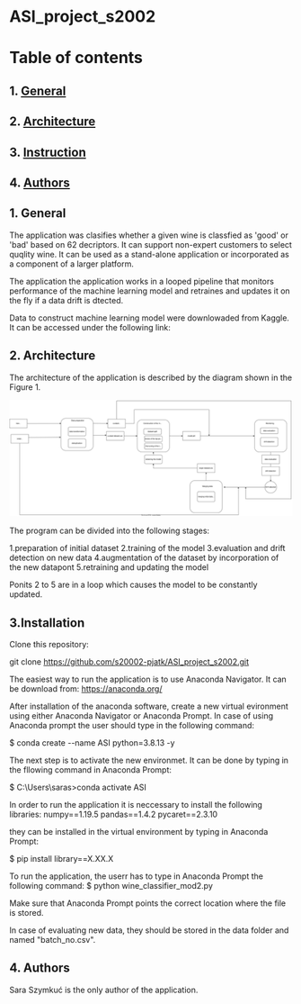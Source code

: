 # ASI_project_s2002
# Table of contents
## 1. [General](#general)
## 2. [Architecture](#architecture)
## 3. [Instruction](#instruction)
## 4. [Authors](#authors)

## 1. General <a name="general"></a>
The application was clasifies whether a given wine is classfied as 'good' or 'bad' based on 62 decriptors. It can support non-expert customers to select quqlity wine. It can be used as a stand-alone application or incorporated as a component of a larger platform. 

The application the application works in a looped pipeline that monitors performance of the machine learning model and retraines and updates it on the fly if a data drift is dtected. 

Data to construct machine learning model were downlowaded from Kaggle. It can be accessed under the following link:


## 2. Architecture <a name="architecture"></a>
The architecture of the application is described by the diagram shown in the Figure 1.

![Alt](architecture.drawio.svg)

The program can be divided into the following stages:

1.preparation of initial dataset</n>
2.training of the model
3.evaluation and drift detection on new data
4.augmentation of the dataset by incorporation of the new datapont
5.retraining and updating the model

Ponits 2 to 5 are in a loop which causes the model to be  constantly updated.


## 3.Installation <a name="instruction"></a>

Clone this repository:

git clone https://github.com/s20002-pjatk/ASI_project_s2002.git

The easiest way to run the application is to use Anaconda Navigator. It can be download from: https://anaconda.org/ 

After installation of the anaconda software, create a new virtual evironment using either Anaconda Navigator or Anaconda Prompt.
In case of using Anaconda prompt the user should type in the following command:

$ conda create --name ASI python=3.8.13 -y

The next step is to activate the new environmet. It can be done by typing in the fllowing command in Anaconda Prompt:

$ C:\Users\saras>conda activate ASI

In order to run the application it is neccessary to install the following libraries:
numpy==1.19.5
pandas==1.4.2
pycaret==2.3.10
  
they can be  installed in the virtual environment by typing in Anaconda Prompt:

$ pip install library==X.XX.X

To run the application, the userr has to type in  Anaconda Prompt the following command:
$ python wine_classifier_mod2.py

Make sure that Anaconda Prompt points the correct location where the file is stored. 

In case of evaluating new data, they should be stored in the data folder and named "batch_no.csv".

  
## 4. Authors <a name="authors"></a>
Sara Szymkuć is the only author of the application.

